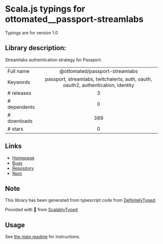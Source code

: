
# Scala.js typings for ottomated__passport-streamlabs

Typings are for version 1.0

## Library description:
Streamlabs authentication strategy for Passport.

|                    |                 |
| ------------------ | :-------------: |
| Full name          | @ottomated/passport-streamlabs |
| Keywords           | passport, streamlabs, twitchalerts, auth, oauth, oauth2, authentication, identity |
| # releases         | 3 |
| # dependents       | 0 |
| # downloads        | 389 |
| # stars            | 0 |

## Links
- [Homepage](https://github.com/ottomated/passport-streamlabs)
- [Bugs](https://github.com/ottomated/passport-streamlabs/issues)
- [Repository](https://github.com/ottomated/passport-streamlabs)
- [Npm](https://www.npmjs.com/package/%40ottomated%2Fpassport-streamlabs)
    


## Note
This library has been generated from typescript code from [DefinitelyTyped](https://definitelytyped.org).

Provided with :purple_heart: from [ScalablyTyped](https://github.com/oyvindberg/ScalablyTyped)

## Usage
See [the main readme](../../readme.md) for instructions.


